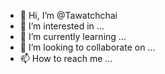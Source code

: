 - 👋 Hi, I’m @Tawatchchai
- 👀 I’m interested in ...
- 🌱 I’m currently learning ...
- 💞️ I’m looking to collaborate on ...
- 📫 How to reach me ...

<!---
Tawatchchai/Tawatchchai is a ✨ special ✨ repository because its `README.md` (this file) appears on your GitHub profile.
You can click the Preview link to take a look at your changes.
--->

